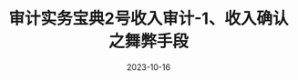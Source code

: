 ---
title: "审计实务宝典2号收入审计-1、收入确认之舞弊手段"
type: posts
categories: [审技]
tags: ["审计实务宝典"]
date: 2023-10-16
---